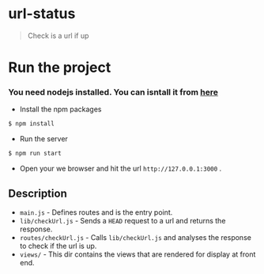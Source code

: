 # url-status
> Check is a url if up

# Run the project
### You need nodejs installed. You can isntall it from [here](https://nodejs.org/en/download/)
* Install the npm packages
```sh
$ npm install
```
* Run the server
```sh
$ npm run start
```

* Open your we browser and hit the url `http://127.0.0.1:3000` .

## Description
* `main.js` - Defines routes and is the entry point.
* `lib/checkUrl.js` - Sends a `HEAD` request to a url and returns the response.
* `routes/checkUrl.js` - Calls `lib/checkUrl.js` and analyses the response to check if the url is up.
* `views/` - This dir contains the views that are rendered for display at front end.
